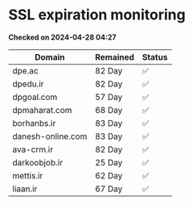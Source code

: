 # SSL expiration monitoring

**Checked on 2024-04-28 04:27**

| Domain | Remained | Status       |
|--------|----------|--------------|
| dpe.ac     | 82 Day   | ✅ |
| dpedu.ir     | 82 Day   | ✅ |
| dpgoal.com     | 57 Day   | ✅ |
| dpmaharat.com     | 68 Day   | ✅ |
| borhanbs.ir     | 83 Day   | ✅ |
| danesh-online.com     | 83 Day   | ✅ |
| ava-crm.ir     | 82 Day   | ✅ |
| darkoobjob.ir     | 25 Day   | ✅ |
| mettis.ir     | 62 Day   | ✅ |
| liaan.ir     | 67 Day   | ✅ |

